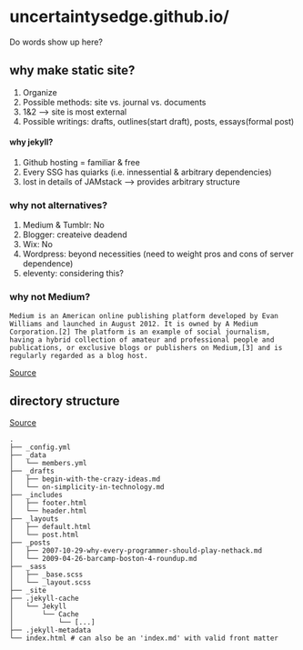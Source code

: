 # uncertaintysedge.github.io/

Do words show up here?

## why make static site?

1. Organize
2. Possible methods: site vs. journal vs. documents
3. 1&2 --> site is most external
4. Possible writings: drafts, outlines(start draft), posts, essays(formal post)

#### why jekyll?

1. Github hosting = familiar & free
2. Every SSG has quiarks (i.e. innessential & arbitrary dependencies)
3. lost in details of JAMstack --> provides arbitrary structure

### why not alternatives?

1. Medium & Tumblr: No
2. Blogger: createive deadend
3. Wix: No
4. Wordpress: beyond necessities (need to weight pros and cons of server dependence)   
6. eleventy: considering this?

### why not Medium?

```
Medium is an American online publishing platform developed by Evan Williams and launched in August 2012. It is owned by A Medium Corporation.[2] The platform is an example of social journalism, having a hybrid collection of amateur and professional people and publications, or exclusive blogs or publishers on Medium,[3] and is regularly regarded as a blog host.
```

[Source](https://en.wikipedia.org/wiki/Medium_%28website%29)

## directory structure

[Source](https://jekyllrb.com/docs/structure/)

```
.
├── _config.yml
├── _data
│   └── members.yml
├── _drafts
│   ├── begin-with-the-crazy-ideas.md
│   └── on-simplicity-in-technology.md
├── _includes
│   ├── footer.html
│   └── header.html
├── _layouts
│   ├── default.html
│   └── post.html
├── _posts
│   ├── 2007-10-29-why-every-programmer-should-play-nethack.md
│   └── 2009-04-26-barcamp-boston-4-roundup.md
├── _sass
│   ├── _base.scss
│   └── _layout.scss
├── _site
├── .jekyll-cache
│   └── Jekyll
│       └── Cache
│           └── [...]
├── .jekyll-metadata
└── index.html # can also be an 'index.md' with valid front matter
```
